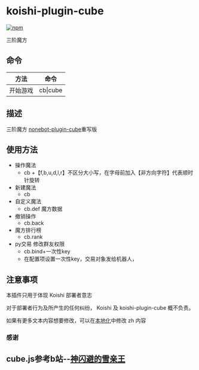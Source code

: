 # koishi-plugin-cube

[![npm](https://img.shields.io/npm/v/koishi-plugin-cube?style=flat-square)](https://www.npmjs.com/package/koishi-plugin-cube)

三阶魔方

## 命令
|  方法  | 命令  |
|  ----  | ----  |
| 开始游戏  | cb\|cube|

## 描述
三阶魔方
[nonebot-plugin-cube](https://github.com/initialencounter/nonebot-plugin-cube)重写版

## 使用方法
- 操作魔法
  - cb +【f,b,u,d,l,r】不区分大小写，在字母前加入【非方向字符】代表顺时针旋转
- 新建魔法
  - cb
- 自定义魔法
  - cb.def 魔方数据
- 撤销操作
  - cb.back
- 魔方排行榜
  - cb.rank
- py交易 修改群友权限
  - cb.bind+一次性key 
  - 在配置项设置一次性key，交易对象发给机器人，

## 注意事项

本插件只用于体现 Koishi 部署者意志

对于部署者行为及所产生的任何纠纷， Koishi 及 koishi-plugin-cube 概不负责。

如果有更多文本内容想要修改，可以在[本地化](/locales)中修改 zh 内容

### 感谢
## cube.js参考b站--[神闪避的雪亲王](https://space.bilibili.com/16355723)